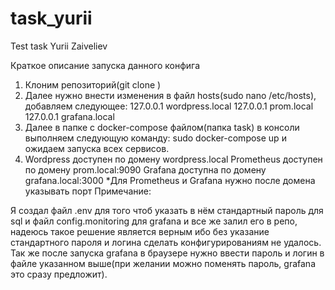 # task_yurii
Test task Yurii Zaiveliev

Краткое описание запуска данного конфига

1. Клоним репозиторий(git clone <web URL>)
2. Далее нужно внести изменения в файл hosts(sudo nano /etc/hosts), добавляем следующее:
127.0.0.1      wordpress.local
127.0.0.1      prom.local
127.0.0.1      grafana.local
3. Далее в папке с docker-compose файлом(папка task) в консоли выполняем следующую команду: sudo docker-compose up и ожидаем запуска всех сервисов.
4. Wordpress доступен по домену wordpress.local
    Prometheus доступен по домену prom.local:9090
    Grafana доступна по домену grafana.local:3000
*Для Prometheus  и Grafana нужно после домена указывать порт
Примечание:

Я создал файл .env для того чтоб указать в нём стандартный пароль для sql и файл config.monitoring для grafana и все же залил его в репо, надеюсь такое решение является верным ибо без указание стандартного пароля и логина сделать конфигурированиям не удалось. Так же после запуска grafana в браузере нужно ввести пароль и логин в файле указанном выше(при желании можно поменять пароль, grafana это сразу предложит).
